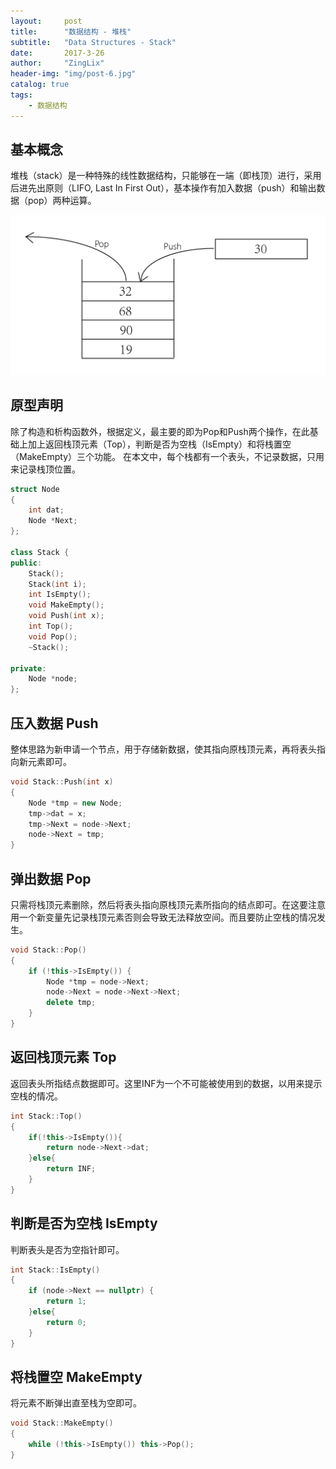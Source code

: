 ```yaml
---
layout:     post
title:      "数据结构 - 堆栈"
subtitle:   "Data Structures - Stack"
date:       2017-3-26
author:     "ZingLix"
header-img: "img/post-6.jpg"
catalog: true
tags:
    - 数据结构
---
```


## 基本概念
堆栈（stack）是一种特殊的线性数据结构，只能够在一端（即栈顶）进行，采用后进先出原则（LIFO, Last In First Out），基本操作有加入数据（push）和输出数据（pop）两种运算。

![](/img/in-post/Stack/58d7cb075169b.png)

## 原型声明

除了构造和析构函数外，根据定义，最主要的即为Pop和Push两个操作，在此基础上加上返回栈顶元素（Top），判断是否为空栈（IsEmpty）和将栈置空（MakeEmpty）三个功能。
在本文中，每个栈都有一个表头，不记录数据，只用来记录栈顶位置。

``` cpp
struct Node
{
    int dat;
    Node *Next;
};

class Stack {
public:
    Stack();
    Stack(int i);
    int IsEmpty();
    void MakeEmpty();
    void Push(int x);
    int Top();
    void Pop();
    ~Stack();

private:
    Node *node;
};
```

## 压入数据 Push

整体思路为新申请一个节点，用于存储新数据，使其指向原栈顶元素，再将表头指向新元素即可。

``` cpp
void Stack::Push(int x)
{
    Node *tmp = new Node;
    tmp->dat = x;
    tmp->Next = node->Next;
    node->Next = tmp;
}
```

## 弹出数据 Pop

只需将栈顶元素删除，然后将表头指向原栈顶元素所指向的结点即可。在这要注意用一个新变量先记录栈顶元素否则会导致无法释放空间。而且要防止空栈的情况发生。

``` cpp
void Stack::Pop()
{
    if (!this->IsEmpty()) {
        Node *tmp = node->Next;
        node->Next = node->Next->Next;
        delete tmp;
    }
}
```

## 返回栈顶元素 Top

返回表头所指结点数据即可。这里INF为一个不可能被使用到的数据，以用来提示空栈的情况。

``` cpp
int Stack::Top()
{
    if(!this->IsEmpty()){
        return node->Next->dat;
    }else{
        return INF;
    }
}
```

## 判断是否为空栈 IsEmpty

判断表头是否为空指针即可。

``` cpp
int Stack::IsEmpty()
{
    if (node->Next == nullptr) {
        return 1;
    }else{
        return 0;
    }
}
```

## 将栈置空 MakeEmpty

将元素不断弹出直至栈为空即可。

``` cpp
void Stack::MakeEmpty()
{
    while (!this->IsEmpty()) this->Pop();
}
```


